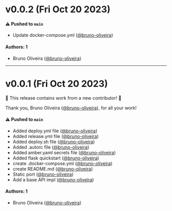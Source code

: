 # v0.0.2 (Fri Oct 20 2023)

#### ⚠️ Pushed to `main`

- Update docker-compose.yml ([@bruno-oliveira](https://github.com/bruno-oliveira))

#### Authors: 1

- Bruno Oliveira ([@bruno-oliveira](https://github.com/bruno-oliveira))

---

# v0.0.1 (Fri Oct 20 2023)

:tada: This release contains work from a new contributor! :tada:

Thank you, Bruno Oliveira ([@bruno-oliveira](https://github.com/bruno-oliveira)), for all your work!

#### ⚠️ Pushed to `main`

- Added deploy.yml file ([@bruno-oliveira](https://github.com/bruno-oliveira))
- Added release.yml file ([@bruno-oliveira](https://github.com/bruno-oliveira))
- Added deploy.sh file ([@bruno-oliveira](https://github.com/bruno-oliveira))
- Added .autorc file ([@bruno-oliveira](https://github.com/bruno-oliveira))
- Added amber.yaml secrets file ([@bruno-oliveira](https://github.com/bruno-oliveira))
- Added flask quickstart ([@bruno-oliveira](https://github.com/bruno-oliveira))
- create .docker-compose.yml ([@bruno-oliveira](https://github.com/bruno-oliveira))
- create README.md ([@bruno-oliveira](https://github.com/bruno-oliveira))
- Static port ([@bruno-oliveira](https://github.com/bruno-oliveira))
- Add a base API impl ([@bruno-oliveira](https://github.com/bruno-oliveira))

#### Authors: 1

- Bruno Oliveira ([@bruno-oliveira](https://github.com/bruno-oliveira))
